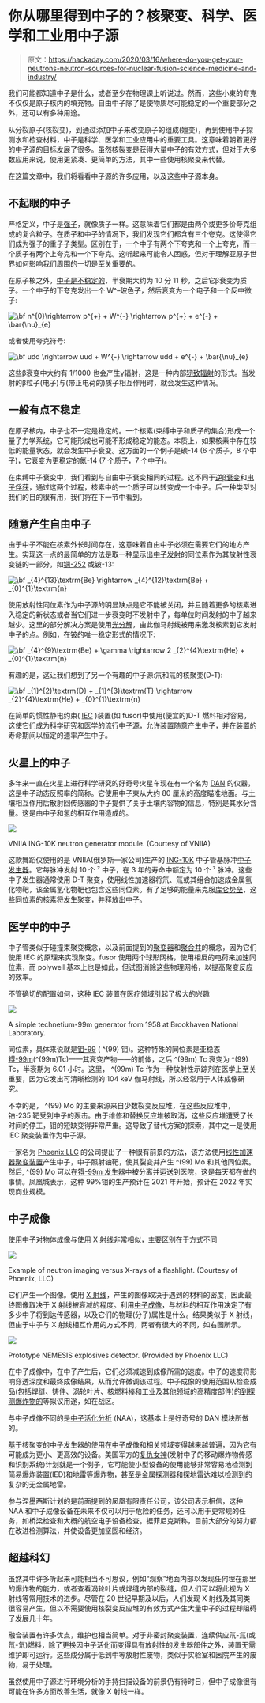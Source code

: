# 你从哪里得到中子的？核聚变、科学、医学和工业用中子源

> 原文：<https://hackaday.com/2020/03/16/where-do-you-get-your-neutrons-neutron-sources-for-nuclear-fusion-science-medicine-and-industry/>

我们可能都知道中子是什么，或者至少在物理课上听说过。然而，这些小束的夸克不仅仅是原子核内的填充物。自由中子除了是使物质尽可能稳定的一个重要部分之外，还可以有多种用途。

从分裂原子(核裂变)，到通过添加中子来改变原子的组成(嬗变)，再到使用中子探测水和检查材料，中子是科学、医学和工业应用中的重要工具。这意味着朝着更好的中子源的目标发展了很多。虽然核裂变是获得大量中子的有效方式，但对于大多数应用来说，使用更紧凑、更简单的方法，其中一些使用核聚变来代替。

在这篇文章中，我们将看看中子源的许多应用，以及这些中子源本身。

## 不起眼的中子

严格定义，中子是[强子](https://en.wikipedia.org/wiki/Hadron)，就像质子一样。这意味着它们都是由两个或更多价夸克组成的复合粒子。在质子和中子的情况下，我们发现它们都含有三个夸克。这使得它们成为强子的重子子类型。区别在于，一个中子有两个下夸克和一个上夸克，而一个质子有两个上夸克和一个下夸克。这听起来可能令人困惑，但对于理解亚原子世界如何影响我们周围的一切是至关重要的。

在原子核之外，[中子是不稳定的](https://en.wikipedia.org/wiki/Free_neutron_decay)，半衰期大约为 10 分 11 秒，之后它β衰变为质子。一个中子的下夸克发出一个 W^–玻色子，然后衰变为一个电子和一个反中微子:

![\bf n^{0}\rightarrow p^{+} + W^{-} \rightarrow p^{+} + e^{-} + \bar{\nu}_{e}](img/bb94ba0f76ebf9209c18ac3fecefc8a9.png)

或者使用夸克符号:

![\bf udd \rightarrow uud + W^{-} \rightarrow udd + e^{-} + \bar{\nu}_{e}](img/9e6ad640bd41de39fe2095eaad73d28e.png)

这些β衰变中大约有 1/1000 也会产生γ辐射，这是一种内部[轫致辐射](https://en.wikipedia.org/wiki/Bremsstrahlung)的形式。当发射的β粒子(电子)与(带正电荷的)质子相互作用时，就会发生这种情况。

## 一般有点不稳定

在原子核内，中子也不一定是稳定的。一个核素(束缚中子和质子的集合)形成一个量子力学系统，它可能形成也可能不形成稳定的能态。本质上，如果核素中存在较低的能量状态，就会发生中子衰变。这方面的一个例子是碳-14 (6 个质子，8 个中子)，它衰变为更稳定的氮-14 (7 个质子，7 个中子)。

在束缚中子衰变中，我们看到与自由中子衰变相同的过程。这不同于[逆β衰变](https://en.wikipedia.org/wiki/Inverse_beta_decay)和[电子俘获](https://en.wikipedia.org/wiki/Electron_capture)，通过这两个过程，核素中的一个质子可以转变成一个中子。后一种类型对我们的目的很有用，我们将在下一节中看到。

## 随意产生自由中子

由于中子不能在核素外长时间存在，这意味着自由中子必须在需要它们的地方产生。实现这一点的最简单的方法是取一种显示出[中子发射](https://en.wikipedia.org/wiki/Neutron_emission)的同位素作为其放射性衰变链的一部分，如[锎-252](https://en.wikipedia.org/wiki/Isotopes_of_californium#Californium-252) 或铍-13:

![\bf _{4}^{13}\textrm{Be} \rightarrow _{4}^{12}\textrm{Be} + _{0}^{1}\textrm{n}](img/52d3c34f0bea139cc8d2ee2e0b3a60f3.png)

使用放射性同位素作为中子源的明显缺点是它不能被关闭，并且随着更多的核素进入稳定的新状态或者当它们进一步衰变时不发射中子，每单位时间发射的中子越来越少。这里的部分解决方案是使用[光分解](https://en.wikipedia.org/wiki/Photodisintegration)，由此伽马射线被用来激发核素到它发射中子的点。例如，在铍的唯一稳定形式的情况下:

![\bf _{4}^{9}\textrm{Be} + \gamma \rightarrow 2 _{2}^{4}\textrm{He} + _{0}^{1}\textrm{n}](img/94c27ecc9ed7278e3cf8dc3658c8dd24.png)

有趣的是，这让我们想到了另一个有趣的中子源:氘和氚的核聚变(D-T):

![\bf _{1}^{2}\textrm{D} + _{1}^{3}\textrm{T} \rightarrow _{2}^{4}\textrm{He} + _{0}^{1}\textrm{n}](img/27884b463f10b343b3a2d53b2271ac87.png)

在简单的惯性静电约束( [IEC](https://en.wikipedia.org/wiki/Inertial_electrostatic_confinement) )装置(如 fusor)中使用(便宜的)D-T 燃料相对容易，这使它们成为科学研究和医学的流行中子源，允许装置随意产生中子，并在装置的寿命期间以恒定的速率产生中子。

## 火星上的中子

多年来一直在火星上进行科学研究的好奇号火星车现在有一个名为 [DAN](https://msl-scicorner.jpl.nasa.gov/Instruments/DAN/) 的仪器，这是中子动态反照率的简称。它使用中子束从大约 80 厘米的高度瞄准地面。与土壤相互作用后散射回传感器的中子提供了关于土壤内容物的信息，特别是其水分含量。这是由中子和氢的相互作用造成的。

[![](img/1d20e200e130ed36ed37ce067d0cf753.png)](https://hackaday.com/wp-content/uploads/2020/02/vniia_ING-10K_neutron_generator.jpg)

VNIIA ING-10K neutron generator module. (Courtesy of VNIIA)

这款舞蹈仪使用的是 VNIIA(俄罗斯一家公司)生产的 [ING-10K](http://test.vniia.ru/eng/ng/nauka.html) 中子管基脉冲[中子发生器](https://en.wikipedia.org/wiki/Neutron_generator)。它每脉冲发射 10 个 ⁷ 中子，在 3 年的寿命中额定为 10 个 ⁷ 脉冲。这些中子发生器通常使用 D-T 聚变，使用线性加速器将氘、氚或其组合加速成金属氢化物靶，该金属氢化物靶也包含这些同位素。有了足够的能量来克服[库仑势垒](https://en.wikipedia.org/wiki/Coulomb_barrier)，这些同位素的核素将发生聚变，并释放出中子。

## 医学中的中子

中子管类似于碰撞束聚变概念，以及前面提到的[聚变器](https://en.wikipedia.org/wiki/Fusor)和[聚合井](https://en.wikipedia.org/wiki/Polywell)的概念，因为它们使用 IEC 的原理来实现聚变。fusor 使用两个球形网格，使用相反的电荷来加速同位素，而 polywell 基本上也是如此，但试图消除这些物理网格，以提高聚变反应的效率。

不管确切的配置如何，这种 IEC 装置在医疗领域引起了极大的兴趣

[![](img/1ab38cafa0dc8bb1f5ad0d63cf3d6230.png)](https://hackaday.com/wp-content/uploads/2020/02/First_technetium-99m_generator_-_1958.jpg)

A simple technetium-99m generator from 1958 at Brookhaven National Laboratory.

同位素，具体来说就是[钼-99](https://en.wikipedia.org/wiki/Isotopes_of_molybdenum) ( ^(99) 钼)。这种特殊的同位素是亚稳态[锝-99m](https://en.wikipedia.org/wiki/Technetium-99m)(^(99m)Tc)——其衰变产物——的前体，之后 ^(99m) Tc 衰变为 ^(99) Tc，半衰期为 6.01 小时。这里， ^(99m) Tc 作为一种放射性示踪剂在医学上至关重要，因为它发出可清晰检测的 104 keV 伽马射线，所以经常用于人体成像研究。

不幸的是， ^(99) Mo 的主要来源来自少数裂变反应堆，在这些反应堆中，铀-235 靶受到中子的轰击。由于维修和替换反应堆被取消，这些反应堆遭受了长时间的停工，钼的短缺变得非常严重。这导致了替代方案的探索，其中之一是使用 IEC 聚变装置作为中子源。

一家名为 [Phoenix LLC](https://en.wikipedia.org/wiki/Phoenix_%28nuclear_technology_company%29) 的公司提出了一种很有前景的方法，该方法使用[线性加速器聚变装置](https://physicsworld.com/a/record-breaking-fusion-reaction-could-transform-medical-isotope-production/)产生中子，中子照射铀靶，使其裂变并产生 ^(99) Mo 和其他同位素。然后, ^(99) Mo 可以在[锝-99m 发生器](https://en.wikipedia.org/wiki/Technetium-99m_generator)中被分离并运送到医院，这是每天都在做的事情。凤凰城表示，这种 99%钼的生产预计在 2021 年开始，预计在 2022 年实现商业规模。

## 中子成像

使用中子对物体成像与使用 X 射线非常相似，主要区别在于方式不同

[![](img/4555e71e3862409c40ce33c43863d581.png)](https://hackaday.com/wp-content/uploads/2020/03/nray-xray-comparison-3.jpg)

Example of neutron imaging versus X-rays of a flashlight. (Courtesy of Phoenix, LLC)

它们产生一个图像。使用 [X 射线](https://en.wikipedia.org/wiki/X-ray)，产生的图像取决于遇到的材料的密度，因此最终图像取决于 X 射线被衰减的程度。利用[中子成像](https://en.wikipedia.org/wiki/Neutron_imaging)，与材料的相互作用决定了有多少中子将到达传感器，以及它们的物理(分子)属性是什么。结果类似于 X 射线，但由于中子与 X 射线相互作用的方式不同，两者有很大的不同，如右图所示。

[![](img/a72af9300725972ec9a7d29514124e2c.png)](https://hackaday.com/wp-content/uploads/2020/02/Phoenix-NEMESIS-Functional-Prototype.jpg)

Prototype NEMESIS explosives detector. (Provided by Phoenix LLC)

在中子成像中，在中子产生后，它们必须减速到成像所需的速度。中子的速度将影响穿透深度和最终成像结果，从而允许微调该过程。中子成像的使用范围从检查成品(包括焊缝、铸件、涡轮叶片、核燃料棒和工业及其他领域的高精度部件)的[到探测爆炸物的](https://www.bindt.org/News/December-2019/neutron-imaging-past-present-and-future/)等拟议用途，如在战区。

与中子成像不同的是[中子活化分析](https://en.wikipedia.org/wiki/Neutron_activation_analysis) (NAA)，这基本上是好奇号的 DAN 模块所做的。

基于核聚变的中子发生器的使用在中子成像和相关领域变得越来越普遍，因为它有可能成为更小、更高效的设备。美国军方的[复仇女神](https://www.prnewswire.com/news-releases/pnl-awarded-36-million-in-army-contracts-300307423.html)(发射中子的移动爆炸物传感和识别系统)计划就是一个例子，它可能使小型设备的使用能够非常容易地检测到简易爆炸装置(IED)和地雷等爆炸物，甚至是金属探测器和探地雷达难以检测到的复杂的无金属地雷。

参与涅墨西斯计划的是前面提到的凤凰有限责任公司，该公司表示相信，这种 NAA 和中子成像设备在未来不仅可以用于危险的任务，还可以用于更常规的任务，如桥梁检查和大概的航空电子设备检查。据菲尼克斯称，目前大部分的努力都在改进检测算法，并使设备更加坚固和经济。

## 超越科幻

虽然其中许多听起来可能相当不可思议，例如“观察”地面内部以发现任何埋在那里的爆炸物的能力，或者查看涡轮叶片或焊缝内部的裂缝，但人们可以将此视为 X 射线等常用技术的进步。尽管在 20 世纪早期及以后，人们发现 X 射线及其同类很容易产生，但以不需要使用核裂变反应堆的有效方式产生大量中子的过程却阻碍了发展几十年。

融合装置有许多优点，维护也相当简单。对于非密封聚变装置，连续供应氘-氚(或氘-氘)燃料，除了更换因中子活化而变得具有放射性的发生器部件之外，装置无需维护即可运行。这些成分属于低到中等放射性废物，类似于实验室和医院产生的废物，易于处理。

虽然使用中子源进行环境分析的手持扫描设备的前景仍有待时日，但中子成像很有可能在许多方面改善生活，就像 X 射线一样。